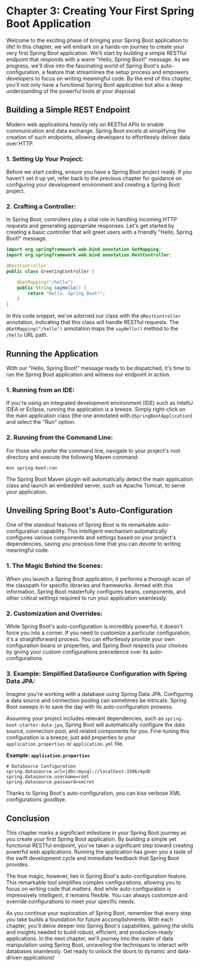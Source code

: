# Chapter 3: Creating Your First Spring Boot Application

Welcome to the exciting phase of bringing your Spring Boot application to life! In this chapter, we will embark on a hands-on journey to create your very first Spring Boot application. We'll start by building a simple RESTful endpoint that responds with a warm "Hello, Spring Boot!" message. As we progress, we'll dive into the fascinating world of Spring Boot's auto-configuration, a feature that streamlines the setup process and empowers developers to focus on writing meaningful code. By the end of this chapter, you'll not only have a functional Spring Boot application but also a deep understanding of the powerful tools at your disposal.

## Building a Simple REST Endpoint

Modern web applications heavily rely on RESTful APIs to enable communication and data exchange. Spring Boot excels at simplifying the creation of such endpoints, allowing developers to effortlessly deliver data over HTTP.

### **1. Setting Up Your Project:**

Before we start coding, ensure you have a Spring Boot project ready. If you haven't set it up yet, refer back to the previous chapter for guidance on configuring your development environment and creating a Spring Boot project.

### **2. Crafting a Controller:**

In Spring Boot, controllers play a vital role in handling incoming HTTP requests and generating appropriate responses. Let's get started by creating a basic controller that will greet users with a friendly "Hello, Spring Boot!" message.

```java
import org.springframework.web.bind.annotation.GetMapping;
import org.springframework.web.bind.annotation.RestController;

@RestController
public class GreetingController {

    @GetMapping("/hello")
    public String sayHello() {
        return "Hello, Spring Boot!";
    }
}
```

In this code snippet, we've adorned our class with the `@RestController` annotation, indicating that this class will handle RESTful requests. The `@GetMapping("/hello")` annotation maps the `sayHello()` method to the `/hello` URL path.

## Running the Application

With our "Hello, Spring Boot!" message ready to be dispatched, it's time to run the Spring Boot application and witness our endpoint in action.

### **1. Running from an IDE:**

If you're using an integrated development environment (IDE) such as IntelliJ IDEA or Eclipse, running the application is a breeze. Simply right-click on the main application class (the one annotated with `@SpringBootApplication`) and select the "Run" option.

### **2. Running from the Command Line:**

For those who prefer the command line, navigate to your project's root directory and execute the following Maven command:

```shell
mvn spring-boot:run
```

The Spring Boot Maven plugin will automatically detect the main application class and launch an embedded server, such as Apache Tomcat, to serve your application.

## Unveiling Spring Boot's Auto-Configuration

One of the standout features of Spring Boot is its remarkable auto-configuration capability. This intelligent mechanism automatically configures various components and settings based on your project's dependencies, saving you precious time that you can devote to writing meaningful code.

### **1. The Magic Behind the Scenes:**

When you launch a Spring Boot application, it performs a thorough scan of the classpath for specific libraries and frameworks. Armed with this information, Spring Boot masterfully configures beans, components, and other critical settings required to run your application seamlessly.

### **2. Customization and Overrides:**

While Spring Boot's auto-configuration is incredibly powerful, it doesn't force you into a corner. If you need to customize a particular configuration, it's a straightforward process. You can effortlessly provide your own configuration beans or properties, and Spring Boot respects your choices by giving your custom configurations precedence over its auto-configurations.

### **3. Example: Simplified DataSource Configuration with Spring Data JPA:**

Imagine you're working with a database using Spring Data JPA. Configuring a data source and connection pooling can sometimes be intricate. Spring Boot sweeps in to save the day with its auto-configuration prowess.

Assuming your project includes relevant dependencies, such as `spring-boot-starter-data-jpa`, Spring Boot will automatically configure the data source, connection pool, and related components for you. Fine-tuning this configuration is a breeze; just add properties to your `application.properties` or `application.yml` file.

**Example: `application.properties`**

```properties
# DataSource Configuration
spring.datasource.url=jdbc:mysql://localhost:3306/mydb
spring.datasource.username=root
spring.datasource.password=secret
```

Thanks to Spring Boot's auto-configuration, you can kiss verbose XML configurations goodbye.

## Conclusion

This chapter marks a significant milestone in your Spring Boot journey as you create your first Spring Boot application. By building a simple yet functional RESTful endpoint, you've taken a significant step toward creating powerful web applications. Running the application has given you a taste of the swift development cycle and immediate feedback that Spring Boot provides.

The true magic, however, lies in Spring Boot's auto-configuration feature. This remarkable tool simplifies complex configurations, allowing you to focus on writing code that matters. And while auto-configuration is impressively intelligent, it remains flexible. You can always customize and override configurations to meet your specific needs.

As you continue your exploration of Spring Boot, remember that every step you take builds a foundation for future accomplishments. With each chapter, you'll delve deeper into Spring Boot's capabilities, gaining the skills and insights needed to build robust, efficient, and production-ready applications. In the next chapter, we'll journey into the realm of data manipulation using Spring Boot, unraveling the techniques to interact with databases seamlessly. Get ready to unlock the doors to dynamic and data-driven applications!